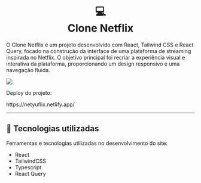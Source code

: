 <h1 align="center">
  💻<br>Clone Netflix
</h1>

<p>O Clone Netflix é um projeto desenvolvido com React, Tailwind CSS e React Query, focado na construção da interface de uma plataforma de streaming inspirada no Netflix. O objetivo principal foi recriar a experiência visual e interativa da plataforma, proporcionando um design responsivo e uma navegação fluida.</p>

<img src="https://github.com/user-attachments/assets/c35e9186-51fc-4044-be84-a27390edd443">


<p>Deploy do projeto: </p>
<p>https://netyuflix.netlify.app/</p>

---

## 💼 Tecnologias utilizadas

Ferramentas e tecnologias utilizadas no desenvolvimento do site:

- React
- TailwindCSS
- Typescript
- React Query
